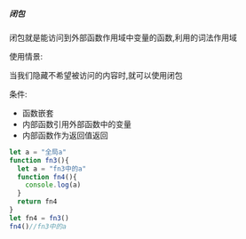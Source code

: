 ##### 闭包

闭包就是能访问到外部函数作用域中变量的函数,利用的词法作用域

使用情景:

当我们隐藏不希望被访问的内容时,就可以使用闭包

条件:

- 函数嵌套
- 内部函数引用外部函数中的变量
- 内部函数作为返回值返回

```js
let a = "全局a"
function fn3(){
  let a = "fn3中的a"
  function fn4(){
    console.log(a)
  }
  return fn4
}
let fn4 = fn3()
fn4()//fn3中的a
```

